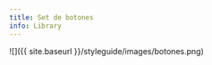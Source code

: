```yaml
---
title: Set de botones
info: Library
---
```



![]({{ site.baseurl }}/styleguide/images/botones.png)
